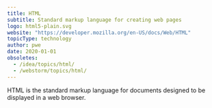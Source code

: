 ```yaml
---
title: HTML
subtitle: Standard markup language for creating web pages
logo: html5-plain.svg
website: "https://developer.mozilla.org/en-US/docs/Web/HTML"
topicType: technology
author: pwe
date: 2020-01-01
obsoletes:
  - /idea/topics/html/
  - /webstorm/topics/html/
---
```


HTML is the standard markup language for documents designed to be displayed in a web browser.
